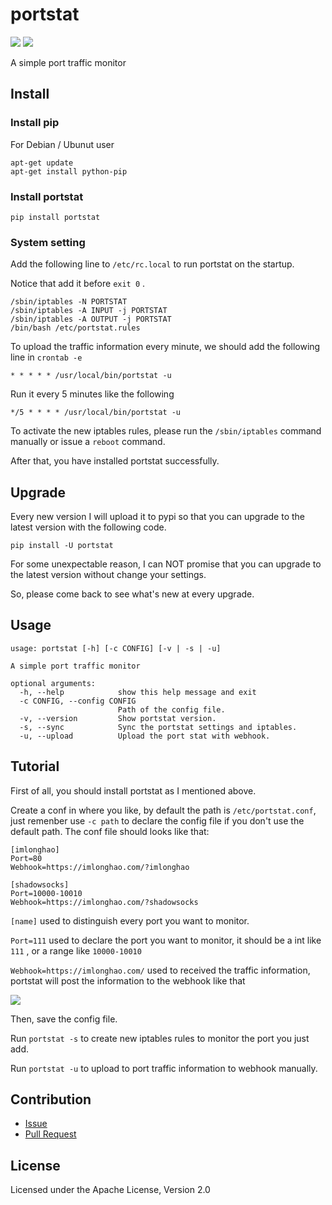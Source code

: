# portstat 

![](https://travis-ci.org/imlonghao/portstat.svg) ![](https://landscape.io/github/imlonghao/portstat/master/landscape.svg?style=flat)

A simple port traffic monitor

## Install

### Install pip

For Debian / Ubunut user

```
apt-get update
apt-get install python-pip
```

### Install portstat

```
pip install portstat
```

### System setting

Add the following line to `/etc/rc.local` to run portstat on the startup.

Notice that add it before `exit 0` .

```
/sbin/iptables -N PORTSTAT
/sbin/iptables -A INPUT -j PORTSTAT
/sbin/iptables -A OUTPUT -j PORTSTAT
/bin/bash /etc/portstat.rules
```

To upload the traffic information every minute, we should add the following line in `crontab -e`

```
* * * * * /usr/local/bin/portstat -u
```

Run it every 5 minutes like the following

```
*/5 * * * * /usr/local/bin/portstat -u
```

To activate the new iptables rules, please run the `/sbin/iptables` command manually or issue a `reboot` command.

After that, you have installed portstat successfully.

## Upgrade

Every new version I will upload it to pypi so that you can upgrade to the latest version with the following code.

```
pip install -U portstat
```

For some unexpectable reason, I can NOT promise that you can upgrade to the latest version without change your settings.

So, please come back to see what's new at every upgrade.

## Usage

```
usage: portstat [-h] [-c CONFIG] [-v | -s | -u]

A simple port traffic monitor

optional arguments:
  -h, --help            show this help message and exit
  -c CONFIG, --config CONFIG
                        Path of the config file.
  -v, --version         Show portstat version.
  -s, --sync            Sync the portstat settings and iptables.
  -u, --upload          Upload the port stat with webhook.
```

## Tutorial

First of all, you should install portstat as I mentioned above.

Create a conf in where you like, by default the path is `/etc/portstat.conf`, just remenber use `-c path` to declare the config file if you don't use the default path.
The conf file should looks like that:

```
[imlonghao]
Port=80
Webhook=https://imlonghao.com/?imlonghao

[shadowsocks]
Port=10000-10010
Webhook=https://imlonghao.com/?shadowsocks
```

`[name]` used to distinguish every port you want to monitor.
 
`Port=111` used to declare the port you want to monitor, it should be a int like `111` , or a range like `10000-10010`

`Webhook=https://imlonghao.com/` used to received the traffic information, portstat will post the information to the webhook like that

![](https://cloud.githubusercontent.com/assets/4951333/8232820/24432094-1605-11e5-9534-5fc9362d1626.png)

Then, save the config file.

Run `portstat -s` to create new iptables rules to monitor the port you just add.

Run `portstat -u` to upload to port traffic information to webhook manually.

## Contribution

- [Issue](https://github.com/imlonghao/portstat/issues)
- [Pull Request](https://github.com/imlonghao/portstat/pulls)

## License

Licensed under the Apache License, Version 2.0